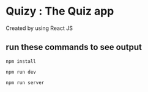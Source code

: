 # Quizy : The Quiz app 

Created by using React JS

## run these commands to see output

```
npm install
```

```
npm run dev
```

```
npm run server
```
